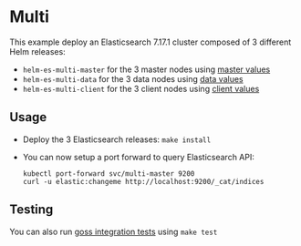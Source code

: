 # Multi

This example deploy an Elasticsearch 7.17.1 cluster composed of 3 different Helm
releases:

- `helm-es-multi-master` for the 3 master nodes using [master values][]
- `helm-es-multi-data` for the 3 data nodes using [data values][]
- `helm-es-multi-client` for the 3 client nodes using [client values][]

## Usage

* Deploy the 3 Elasticsearch releases: `make install`

* You can now setup a port forward to query Elasticsearch API:

  ```
  kubectl port-forward svc/multi-master 9200
  curl -u elastic:changeme http://localhost:9200/_cat/indices
  ```

## Testing

You can also run [goss integration tests][] using `make test`


[client values]: https://github.com/elastic/helm-charts/tree/7.17/elasticsearch/examples/multi/client.yaml
[data values]: https://github.com/elastic/helm-charts/tree/7.17/elasticsearch/examples/multi/data.yaml
[goss integration tests]: https://github.com/elastic/helm-charts/tree/7.17/elasticsearch/examples/multi/test/goss.yaml
[master values]: https://github.com/elastic/helm-charts/tree/7.17/elasticsearch/examples/multi/master.yaml
